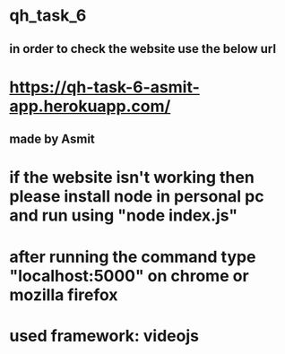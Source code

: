 # qh_task_6
## in order to check the website use the below url
# https://qh-task-6-asmit-app.herokuapp.com/
## made by Asmit 
# if the website isn't working then please install node in personal pc and run using "node index.js" 
# after running the command type "localhost:5000" on chrome or mozilla firefox
# used framework: videojs
